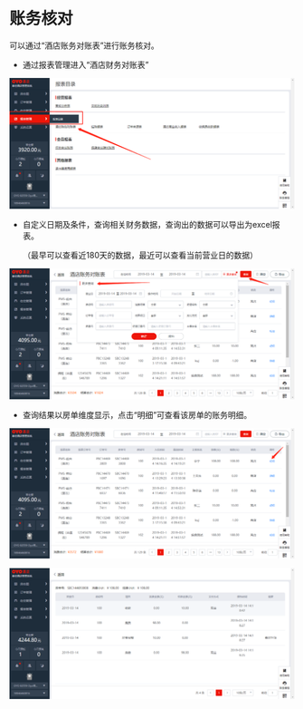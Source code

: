 # 账务核对

可以通过“酒店账务对账表”进行账务核对。

* 通过报表管理进入“酒店财务对账表”

![](../../../.gitbook/assets/image%20%28240%29.png)

* 自定义日期及条件，查询相关财务数据，查询出的数据可以导出为excel报表。

  （最早可以查看近180天的数据，最近可以查看当前营业日的数据）

![](../../../.gitbook/assets/image%20%28195%29.png)

* 查询结果以房单维度显示，点击“明细”可查看该房单的账务明细。

![](../../../.gitbook/assets/image%20%2837%29.png)

![](../../../.gitbook/assets/image%20%28460%29.png)



